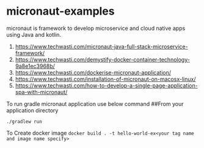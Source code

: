 # micronaut-examples
micronaut is framework to develop microservice and cloud native apps using Java and kotlin.

1. https://www.techwasti.com/micronaut-java-full-stack-microservice-framework/
2. https://www.techwasti.com/demystify-docker-container-technology-9a8e1ec3968b/
3. https://www.techwasti.com/dockerise-micronaut-application/
4. https://www.techwasti.com/installation-of-micronaut-on-macosx-linux/
5. https://www.techwasti.com/how-to-develop-a-single-page-application-spa-with-micronaut/

To run gradle micronaut application use below command 
 ##From your application directory 
 
 `./gradlew run`
 
 To Create docker image 
 `docker build . -t hello-world-ex<your tag name and image name specify>`


